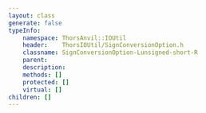 ```yaml
---
layout: class
generate: false
typeInfo:
    namespace: ThorsAnvil::IOUtil
    header:    ThorsIOUtil/SignConversionOption.h
    classname: SignConversionOption-Lunsigned-short-R
    parent:    
    description: 
    methods: []
    protected: []
    virtual: []
children: []
---
```

